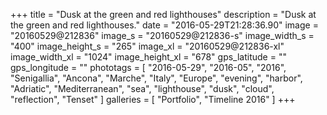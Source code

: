 +++
title = "Dusk at the green and red lighthouses"
description = "Dusk at the green and red lighthouses."
date = "2016-05-29T21:28:36.90"
image = "20160529@212836"
image_s = "20160529@212836-s"
image_width_s = "400"
image_height_s = "265"
image_xl = "20160529@212836-xl"
image_width_xl = "1024"
image_height_xl = "678"
gps_latitude = ""
gps_longitude = ""
phototags = [ "2016-05-29", "2016-05", "2016", "Senigallia", "Ancona", "Marche", "Italy", "Europe", "evening", "harbor", "Adriatic", "Mediterranean", "sea", "lighthouse", "dusk", "cloud", "reflection", "Tenset" ]
galleries = [ "Portfolio", "Timeline 2016" ]
+++
